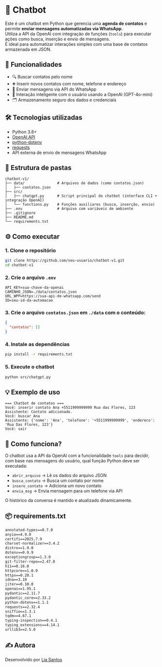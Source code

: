 
# 🤖 Chatbot

Este é um chatbot em Python que gerencia uma **agenda de contatos** e permite **enviar mensagens automatizadas via WhatsApp**.  
Utiliza a API da OpenAI com integração de funções (`tools`) para executar ações como busca, inserção e envio de mensagens.  
É ideal para automatizar interações simples com uma base de contatos armazenada em JSON.

## 🧩 Funcionalidades

- 🔍 Buscar contatos pelo nome  
- ➕ Inserir novos contatos com nome, telefone e endereço  
- 💬 Enviar mensagens via API do WhatsApp  
- 🤖 Interação inteligente com o usuário usando a OpenAI (GPT-4o-mini)  
- 🗂️ Armazenamento seguro dos dados e credenciais  

## 🛠️ Tecnologias utilizadas

- Python 3.8+
- [OpenAI API](https://platform.openai.com/)
- [python-dotenv](https://pypi.org/project/python-dotenv/)
- [requests](https://pypi.org/project/requests/)
- API externa de envio de mensagens WhatsApp

## 📁 Estrutura de pastas

```
chatbot-v1/
├── data/               # Arquivos de dados (como contatos.json)
│   ├── contatos.json
├── src/
│   ├── chatgpt.py      # Script principal do chatbot (interface CLI + integração OpenAI)
│   └── functions.py    # Funções auxiliares (busca, inserção, envio)
├── .env                # Arquivo com variáveis de ambiente
├── .gitignore
├── README.md
└── requirements.txt
```

## ⚙️ Como executar

### 1. Clone o repositório

```bash
git clone https://github.com/seu-usuario/chatbot-v1.git
cd chatbot-v1
```

### 2. Crie o arquivo `.env`

```env
API_KEY=sua-chave-da-openai
CAMINHO_JSON=./data/contatos.json
URL_WPP=https://sua-api-de-whatsapp.com/send
ID=seu-id-da-automacao
```

### 3. Crie o arquivo `contatos.json` em `./data` com o conteúdo:

```json
{
  "contatos": []
}
```

### 4. Instale as dependências

```bash
pip install -r requirements.txt
```

### 5. Execute o chatbot

```bash
python src/chatgpt.py
```

## 💡 Exemplo de uso

```
=== Chatbot de contatos ===
Você: inserir contato Ana +5511999999999 Rua das Flores, 123
Assistente: Contato adicionado.
Você: buscar Ana
Assistente: {'nome': 'Ana', 'telefone': '+5511999999999', 'endereco': 'Rua Das Flores, 123'}
Você: sair
```

## 🧠 Como funciona?

O chatbot usa a API da OpenAI com a funcionalidade `tools` para decidir, com base nas mensagens do usuário, qual função Python deve ser executada:

- `abrir_arquivo` → Lê os dados do arquivo JSON  
- `busca_contato` → Busca um contato por nome  
- `insere_contato` → Adiciona um novo contato  
- `envia_msg` → Envia mensagem para um telefone via API  

O histórico da conversa é mantido e atualizado dinamicamente.

## 📦 requirements.txt

```txt
annotated-types==0.7.0
anyio==4.9.0
certifi==2025.7.9
charset-normalizer==3.4.2
distro==1.9.0
dotenv==0.9.9
exceptiongroup==1.3.0
git-filter-repo==2.47.0
h11==0.16.0
httpcore==1.0.9
httpx==0.28.1
idna==3.10
jiter==0.10.0
openai==1.95.1
pydantic==2.11.7
pydantic_core==2.33.2
python-dotenv==1.1.1
requests==2.32.4
sniffio==1.3.1
tqdm==4.67.1
typing-inspection==0.4.1
typing_extensions==4.14.1
urllib3==2.5.0
```

## ✍️ Autora

Desenvolvido por [Lia Santos](https://github.com/liassantos)
